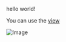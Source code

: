 hello world!

You can use the [view](https://fernandorgh.github.io/github.io/) 

![Image](https://fernandorgh.github.io/github.io/hasan-almasi-5ddKJB6fgTQ-unsplash.jpg)
